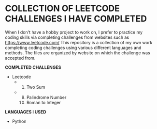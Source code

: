 # COLLECTION OF LEETCODE CHALLENGES I HAVE COMPLETED

When I don't have a hobby project to work on, I prefer to practice my coding skills via completing challenges from websites such as https://www.leetcode.com/
This repository is a collection of my own work completing coding challenges using various different languages and methods. The files are organized by website on which the challenge was accepted from.

**COMPLETED CHALLENGES**
- Leetcode
  - 1. Two Sum
  - 9. Palindrome Number
    13. Roman to Integer

**LANGUAGES I USED**
- Python
